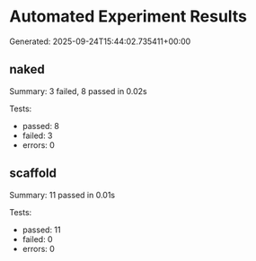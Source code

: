 # Automated Experiment Results

Generated: 2025-09-24T15:44:02.735411+00:00

## naked

Summary: 3 failed, 8 passed in 0.02s

Tests:

- passed: 8
- failed: 3
- errors: 0

## scaffold

Summary: 11 passed in 0.01s

Tests:

- passed: 11
- failed: 0
- errors: 0

